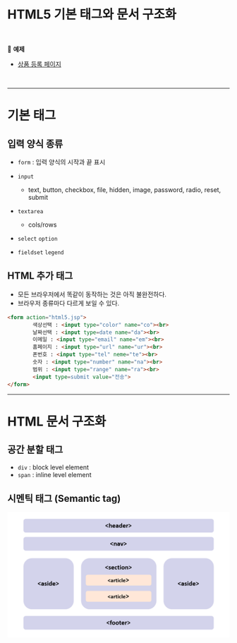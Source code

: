 # HTML5 기본 태그와 문서 구조화

<br>

:milky_way: **예제**
- [상품 등록 페이지](./test)

<br>

---

# 기본 태그

## 입력 양식 종류

- `form` : 입력 양식의 시작과 끝 표시

- `input`
    - text, button, checkbox, file, hidden, image, password,  radio, reset, submit

- `textarea`
    - cols/rows
- `select`  `option`

- `fieldset` `legend`

## HTML 추가 태그

- 모든 브라우저에서 똑같이 동작하는 것은 아직 불완전하다. 
- 브라우저 종류마다 다르게 보일 수 있다.

```html
<form action="html5.jsp">
		색상선택 : <input type="color" name="co"><br> 
		날짜선택 : <input type=date name="da"><br> 
		이메일 : <input type="email" name="em"><br> 
		홈페이지 : <input type="url" name="ur"><br>
		폰번호 : <input type="tel" neme="te"><br> 
		숫자 : <input type="number" name="na"><br> 
		범위 : <input type="range" name="ra"><br>
		<input type=submit value="전송"> 
</form>
```

---

# HTML 문서 구조화

## 공간 분할 태그

- `div` : block level element
- `span`  : inline level element

## 시멘틱 태그 (Semantic tag)
![시멘틱 태그](./semantic_tag.png)